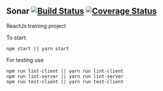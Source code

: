 Sonar [![Build Status](https://travis-ci.org/taras-bohdan/Sonar.svg?branch=master)](https://travis-ci.org/taras-bohdan/Sonar) [![Coverage Status](https://coveralls.io/repos/github/taras-bohdan/Sonar/badge.svg?branch=master)](https://coveralls.io/github/taras-bohdan/Sonar?branch=master)
----------------

ReactJs training project

To start:
```npm
npm start || yarn start
```
For testing use
```npm
npm run lint-client || yarn run lint-client
npm run lint-server || yarn run lint-server
npm run test-client || yarn run test-client
```
